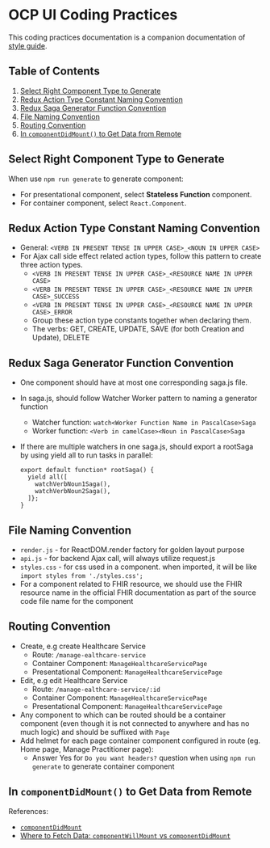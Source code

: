 # OCP UI Coding Practices

This coding practices documentation is a companion documentation of [style guide](style-guide.md).

## Table of Contents

  1. [Select Right Component Type to Generate](#select-right-component-type-to-generate)
  1. [Redux Action Type Constant Naming Convention](#redux-action-type-constant-naming-convention)
  1. [Redux Saga Generator Function Convention](#redux-saga-generator-function-convention)
  1. [File Naming Convention](#file-naming-convention)
  1. [Routing Convention](#routing-convention)
  1. [In `componentDidMount()` to Get Data from Remote](#in-componentdidmount-to-get-data-from-remote)

## Select Right Component Type to Generate

  When use `npm run generate` to generate component:
  - For presentational component, select **Stateless Function** component.
  - For container component, select `React.Component`.

## Redux Action Type Constant Naming Convention
  - General: `<VERB IN PRESENT TENSE IN UPPER CASE>_<NOUN IN UPPER CASE>`
  - For Ajax call side effect related action types, follow this pattern to create three action types.
    - `<VERB IN PRESENT TENSE IN UPPER CASE>_<RESOURCE NAME IN UPPER CASE>`
    - `<VERB IN PRESENT TENSE IN UPPER CASE>_<RESOURCE NAME IN UPPER CASE>_SUCCESS`
    - `<VERB IN PRESENT TENSE IN UPPER CASE>_<RESOURCE NAME IN UPPER CASE>_ERROR`
    - Group these action type constants together when declaring them.
    - The verbs: GET, CREATE, UPDATE, SAVE (for both Creation and Update), DELETE

## Redux Saga Generator Function Convention
  - One component should have at most one corresponding saga.js file.
  - In saga.js, should follow Watcher Worker pattern to naming a generator function
    - Watcher function: `watch<Worker Function Name in PascalCase>Saga`
    - Worker function: `<Verb in camelCase><Noun in PascalCase>Saga`
  - If there are multiple watchers in one saga.js, should export a rootSaga by using yield all to run tasks in parallel:
  
    ```rootSaga
    export default function* rootSaga() {
      yield all([
        watchVerbNoun1Saga(),
        watchVerbNoun2Saga(),
      ]};
    }
    ```

## File Naming Convention
  - `render.js` - for ReactDOM.render factory for golden layout purpose
  - `api.js` - for backend Ajax call, will always utilize request.js
  - `styles.css` - for css used in a component. when imported, it will be like `import styles from './styles.css';`
  - For a component related to FHIR resource, we should use the FHIR resource name in the official FHIR documentation as part of the source code file name for the component 

## Routing Convention
  - Create, e.g create Healthcare Service
    - Route:  `/manage-ealthcare-service`
    - Container Component: `ManageHealthcareServicePage`
    - Presentational Component: `ManageHealthcareServicePage`
  - Edit, e.g edit Healthcare Service
    - Route:  `/manage-ealthcare-service/:id`
    - Container Component: `ManageHealthcareServicePage`
    - Presentational Component: `ManageHealthcareServicePage`
  - Any component to which can be routed should be a container component (even though it is not connected to anywhere and has no much logic) and should be suffixed with `Page`
  - Add helmet for each page container component configured in route (eg. Home page, Manage Practitioner page):
    - Answer Yes for `Do you want headers?` question when using `npm run generate` to generate container component


## In `componentDidMount()` to Get Data from Remote
  References:
  - [`componentDidMount`](https://reactjs.org/docs/react-component.html#componentdidmount)
  - [Where to Fetch Data: `componentWillMount` vs `componentDidMount`](https://daveceddia.com/where-fetch-data-componentwillmount-vs-componentdidmount/)
